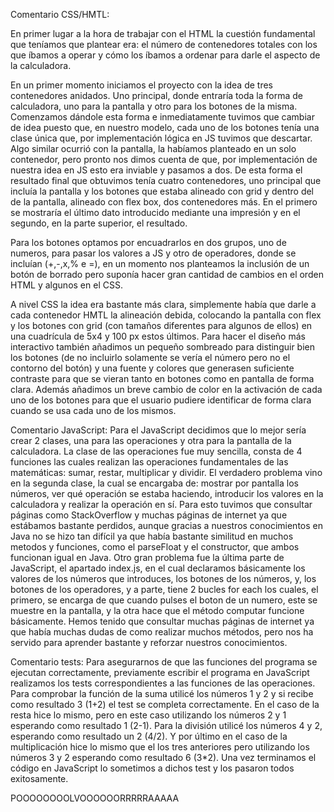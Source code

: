 Comentario CSS/HMTL:

En primer lugar a la hora de trabajar con el HTML la cuestión fundamental que teníamos que plantear era: el número de contenedores totales con los que íbamos a operar y cómo los íbamos a ordenar para darle el aspecto de la calculadora.

En un primer momento iniciamos el proyecto con la idea de tres  contenedores anidados. Uno principal, donde entraría toda la forma de calculadora, uno para la pantalla y otro para los botones de la misma. Comenzamos dándole esta forma e inmediatamente tuvimos que cambiar de idea puesto que, en nuestro modelo, cada uno de los botones tenía una clase única que, por implementación lógica en JS tuvimos que descartar. Algo similar ocurrió con la pantalla, la habíamos  planteado en un solo contenedor, pero pronto nos dimos cuenta de que, por implementación de nuestra idea en JS esto era inviable y pasamos a dos. De esta forma el resultado final que obtuvimos tenía cuatro contenedores, uno principal que incluía la pantalla y los botones que estaba alineado con grid y  dentro del de la pantalla, alineado con flex box, dos contenedores más. En el primero se mostraría el último dato introducido mediante una impresión y en el segundo, en la parte superior, el resultado.

Para los botones optamos por encuadrarlos en dos grupos, uno de numeros, para pasar los valores a JS y otro de operadores, donde se incluían (+,-,x,% e =), en un momento nos planteamos la inclusión de un botón de borrado pero suponía hacer gran cantidad de cambios en el orden HTML y algunos en el CSS.

A nivel CSS la idea era bastante más clara, simplemente había que darle a cada contenedor HMTL la alineación debida, colocando la pantalla con flex y los botones con grid (con tamaños diferentes para algunos de ellos) en una cuadrícula  de 5x4 y 100 px estos últimos. Para hacer el diseño más interactivo también añadimos un pequeño sombreado para distinguir bien los botones (de no incluirlo solamente se vería el número pero no el contorno del botón) y una fuente y colores que generasen suficiente contraste para que se vieran tanto en botones como en pantalla de forma clara. Además añadimos un breve cambio de color en la activación de cada uno de los botones para que el usuario pudiere identificar de forma  clara cuando se usa cada uno de los mismos.

Comentario JavaScript:
Para el JavaScript decidimos que lo mejor sería crear 2 clases, una para las operaciones y otra para la pantalla de la calculadora. La clase de las operaciones fue muy sencilla, consta de 4 funciones las cuales realizan las operaciones fundamentales de las matemáticas: sumar, restar, multiplicar y dividir. El verdadero problema vino en la segunda clase, la cual se encargaba de: mostrar por pantalla los números, ver qué operación se estaba haciendo, introducir los valores en la calculadora y realizar la operación en sí. Para esto tuvimos que consultar páginas como StackOverflow y muchas páginas de internet ya que estábamos bastante perdidos, aunque gracias a nuestros conocimientos en Java no se hizo tan difícil ya que había bastante similitud en muchos metodos y funciones, como el parseFloat y el constructor, que ambos funcionan igual en Java.
Otro gran problema fue la última parte de JavaScript, el apartado index.js, en el cual declaramos básicamente los valores de los números que introduces, los botones de los números, y, los botones de los operadores, y a parte, tiene 2 bucles for each los cuales, el primero, se encarga de que cuando pulses el boton de un numero, este se muestre en la pantalla, y la otra hace que el método computar funcione básicamente.
Hemos tenido que consultar muchas páginas de internet ya que había muchas dudas de como realizar muchos métodos, pero nos ha servido para aprender bastante y reforzar nuestros conocimientos.

Comentario tests:
Para asegurarnos de que las funciones del programa se ejecutan correctamente, previamente escribir el programa en JavaScript realizamos los tests correspondientes a las funciones de las operaciones. Para comprobar la función de la suma utilicé los números 1 y 2 y si recibe como resultado 3 (1+2) el test se completa correctamente. En el caso de la resta hice lo mismo, pero en este caso utilizando los números 2 y 1 esperando como resultado 1 (2-1). Para la división utilicé los números 4 y 2, esperando como resultado un 2 (4/2). Y por último en el caso de la multiplicación hice lo mismo que el los tres anteriores pero utilizando los números 3 y 2 esperando como resultado 6 (3*2). Una vez terminamos el código en JavaScript lo sometimos a dichos test y los pasaron todos exitosamente.


POOOOOOOOLVOOOOOORRRRRAAAAA
